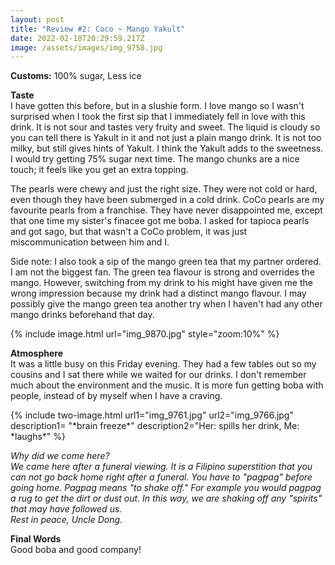 ```yaml
---
layout: post
title: "Review #2: Coco ~ Mango Yakult"
date: 2022-02-18T20:29:59.217Z
image: /assets/images/img_9758.jpg
---
```

**Customs:** 100% sugar, Less ice

**Taste**\
I have gotten this before, but in a slushie form. I love mango so I wasn't surprised when I took the first sip that I immediately fell in love with this drink. It is not sour and tastes very fruity and sweet. The liquid is cloudy so you can tell there is Yakult in it and not just a plain mango drink. It is not too milky, but still gives hints of Yakult. I think the Yakult adds to the sweetness. I would try getting 75% sugar next time. The mango chunks are a nice touch; it feels like you get an extra topping. 

The pearls were chewy and just the right size. They were not cold or hard, even though they have been submerged in a cold drink. CoCo pearls are my favourite pearls from a franchise. They have never disappointed me, except that one time my sister's finacee got me boba. I asked for tapioca pearls and got sago, but that wasn't a CoCo problem, it was just miscommunication between him and I.

Side note: I also took a sip of the mango green tea that my partner ordered. I am not the biggest fan. The green tea flavour is strong and overrides the mango. However, switching from my drink to his might have given me the wrong impression because my drink had a distinct mango flavour. I may possibly give the mango green tea another try when I haven't had any other mango drinks beforehand that day.

{% include image.html url="img_9870.jpg" style="zoom:10%" %}

**Atmosphere**\
It was a little busy on this Friday evening. They had a few tables out so my cousins and I sat there while we waited for our drinks. I don't remember much about the environment and the music. It is more fun getting boba with people, instead of by myself when I have a craving.

{% include two-image.html url1="img_9761.jpg" url2="img_9766.jpg" description1= "\*brain freeze\*" description2="Her: spills her drink, Me: \*laughs\*" %}

*Why did we come here?*\
*We came here after a funeral viewing. It is a Filipino superstition that you can not go back home right after a funeral. You have to "pagpag" before going home. Pagpag means "to shake off." For example you would pagpag a rug to get the dirt or dust out. In this way, we are shaking off any "spirits" that may have followed us.*\
*Rest in peace, Uncle Dong.* 

**Final Words**\
Good boba and good company!